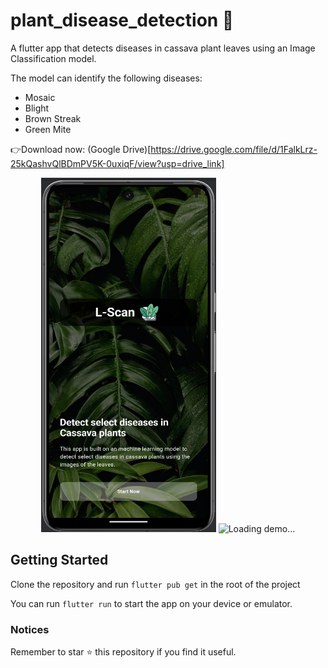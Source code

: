 # plant_disease_detection 🦠

A flutter app that detects diseases in cassava plant leaves using an Image Classification model.

The model can identify the following diseases:
* Mosaic
* Blight
* Brown Streak
* Green Mite

👉Download now: (Google Drive)[https://drive.google.com/file/d/1FalkLrz-25kQashvQlBDmPV5K-0uxiqF/view?usp=drive_link]

<p align="center">
    <img width="280" height="567" src="https://github.com/cs-onah/cassava_disease_detection/blob/main/docs/image.png" alt="Loading photo" loading="eager">
    <img width="280" height="567" src="https://github.com/cs-onah/cassava_disease_detection/blob/main/docs/anim.gif" alt="Loading demo..." loading="eager">
</p>

## Getting Started

Clone the repository and run `flutter pub get` in the root of the project

You can run `flutter run` to start the app on your device or emulator.

### Notices

Remember to star ⭐️ this repository if you find it useful.